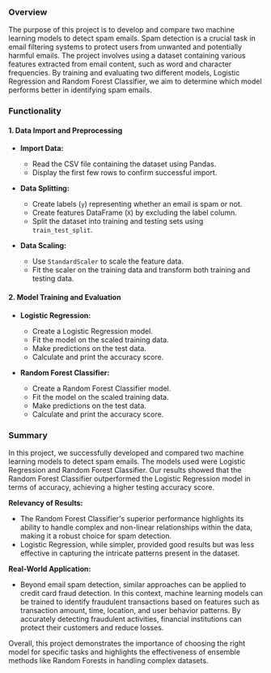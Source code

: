 ### Overview

The purpose of this project is to develop and compare two machine learning models to detect spam emails. Spam detection is a crucial task in email filtering systems to protect users from unwanted and potentially harmful emails. The project involves using a dataset containing various features extracted from email content, such as word and character frequencies. By training and evaluating two different models, Logistic Regression and Random Forest Classifier, we aim to determine which model performs better in identifying spam emails.

### Functionality

#### 1. Data Import and Preprocessing

- **Import Data:**
  - Read the CSV file containing the dataset using Pandas.
  - Display the first few rows to confirm successful import.

- **Data Splitting:**
  - Create labels (`y`) representing whether an email is spam or not.
  - Create features DataFrame (`X`) by excluding the label column.
  - Split the dataset into training and testing sets using `train_test_split`.

- **Data Scaling:**
  - Use `StandardScaler` to scale the feature data.
  - Fit the scaler on the training data and transform both training and testing data.

#### 2. Model Training and Evaluation

- **Logistic Regression:**
  - Create a Logistic Regression model.
  - Fit the model on the scaled training data.
  - Make predictions on the test data.
  - Calculate and print the accuracy score.

- **Random Forest Classifier:**
  - Create a Random Forest Classifier model.
  - Fit the model on the scaled training data.
  - Make predictions on the test data.
  - Calculate and print the accuracy score.

### Summary

In this project, we successfully developed and compared two machine learning models to detect spam emails. The models used were Logistic Regression and Random Forest Classifier. Our results showed that the Random Forest Classifier outperformed the Logistic Regression model in terms of accuracy, achieving a higher testing accuracy score.

**Relevancy of Results:**
- The Random Forest Classifier's superior performance highlights its ability to handle complex and non-linear relationships within the data, making it a robust choice for spam detection.
- Logistic Regression, while simpler, provided good results but was less effective in capturing the intricate patterns present in the dataset.

**Real-World Application:**
- Beyond email spam detection, similar approaches can be applied to credit card fraud detection. In this context, machine learning models can be trained to identify fraudulent transactions based on features such as transaction amount, time, location, and user behavior patterns. By accurately detecting fraudulent activities, financial institutions can protect their customers and reduce losses.

Overall, this project demonstrates the importance of choosing the right model for specific tasks and highlights the effectiveness of ensemble methods like Random Forests in handling complex datasets.
